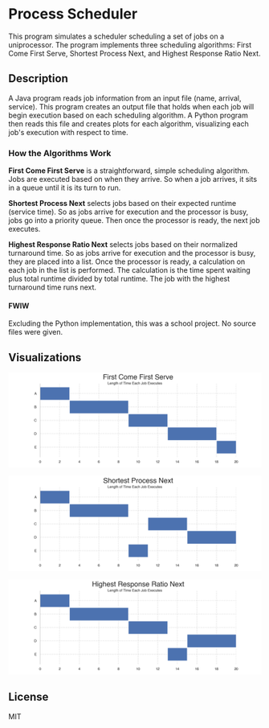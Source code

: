 # Process Scheduler

This program simulates a scheduler scheduling a set of jobs on a uniprocessor. The program implements three scheduling algorithms: First Come First Serve, Shortest Process Next, and Highest Response Ratio Next.     

## Description

A Java program reads job information from an input file (name, arrival, service). This program creates an output file that holds when each job will begin execution based on each scheduling algorithm. A Python program then reads this file and creates plots for each algorithm, visualizing each job's execution with respect to time.

### How the Algorithms Work

**First Come First Serve** is a straightforward, simple scheduling algorithm. Jobs are executed based on when they arrive. So when a job arrives, it sits in a queue until it is its turn to run. 

**Shortest Process Next** selects jobs based on their expected runtime (service time). So as jobs arrive for execution and the processor is busy, jobs go into a priority queue. Then once the processor is ready, the next job executes.

**Highest Response Ratio Next** selects jobs based on their normalized turnaround time. So as jobs arrive for execution and the processor is busy, they are placed into a list. Once the processor is ready, a calculation on each job in the list is performed. The calculation is the time spent waiting plus total runtime divided by total runtime. The job with the highest turnaround time runs next.

#### FWIW

Excluding the Python implementation, this was a school project. No source files were given.

## Visualizations

![FCFS](https://github.com/charlesdungy/process-scheduler/blob/main/plots/first_come_first_serve.png?raw=true)

![SPN](https://github.com/charlesdungy/process-scheduler/blob/main/plots/shortest_process_next.png?raw=true)

![HRRN](https://github.com/charlesdungy/process-scheduler/blob/main/plots/highest_response_ratio_next.png?raw=true)

## License

MIT

